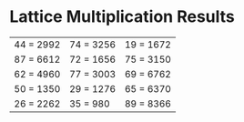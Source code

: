 # Lattice Multiplication Results

|   |   |   |
|---|---|---|
| 44 = 2992 | 74 = 3256 | 19 = 1672 |
| 87 = 6612 | 72 = 1656 | 75 = 3150 |
| 62 = 4960 | 77 = 3003 | 69 = 6762 |
| 50 = 1350 | 29 = 1276 | 65 = 6370 |
| 26 = 2262 | 35 = 980 | 89 = 8366 |
